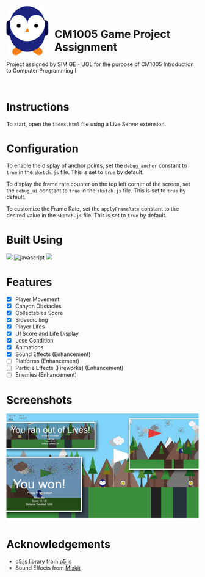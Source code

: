 <div>
    <div style="float: left; margin-right: 16px;">
        <a href="https://github.com/Zolice/CM1005-Game-Project-Assignment">
            <img src="./images/icon.png" alt="Logo" height="128">
        </a>
    </div>
    <div>
        <br>
        <h1>CM1005 Game Project Assignment</h1>
        <p>Project assigned by SIM GE - UOL for the purpose of CM1005 Introduction to Computer Programming I</p>
        <br>
    </div>
</div>


# Instructions
To start, open the `index.html` file using a Live Server extension.

# Configuration
To enable the display of anchor points, set the `debug_anchor` constant to `true` in the `sketch.js` file. This is set to `true` by default.

To display the frame rate counter on the top left corner of the screen, set the `debug_ui` constant to `true` in the `sketch.js` file. This is set to `true` by default.

To customize the Frame Rate, set the `applyFrameRate` constant to the desired value in the `sketch.js` file. This is set to `true` by default.

# Built Using
<a href="https://p5js.org/"><img src="https://img.shields.io/badge/p5.js-ED225D?style=for-the-badge&logo=p5.js&logoColor=FFFFFF"></a>
![javascript](https://img.shields.io/badge/JavaScript-F7DF1E?style=for-the-badge&logo=javascript&logoColor=000000)
<a href="https://mixkit.co/"><img src="https://img.shields.io/badge/Mixkit-FFFFFF?style=for-the-badge&logo=mixkit&logoColor=FFFFFF"></a>

# Features
- [x] Player Movement
- [x] Canyon Obstacles
- [x] Collectables Score 
- [x] Sidescrolling
- [x] Player Lifes
- [x] UI Score and Life Display
- [x] Lose Condition
- [x] Animations
- [x] Sound Effects (Enhancement)
- [ ] Platforms (Enhancement)
- [ ] Particle Effects (Fireworks) (Enhancement)
- [ ] Enemies (Enhancement)

# Screenshots
![compilation](./screenshots/Compilation.png)

# Acknowledgements
- p5.js library from [p5.js](https://p5js.org/)
- Sound Effects from [Mixkit](https://mixkit.co/)